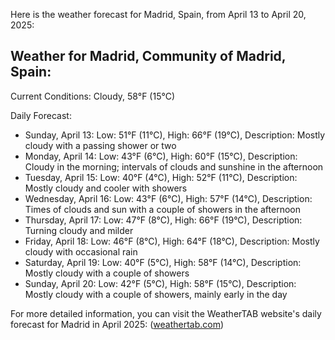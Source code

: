 Here is the weather forecast for Madrid, Spain, from April 13 to April 20, 2025:

## Weather for Madrid, Community of Madrid, Spain:
Current Conditions: Cloudy, 58°F (15°C)

Daily Forecast:
* Sunday, April 13: Low: 51°F (11°C), High: 66°F (19°C), Description: Mostly cloudy with a passing shower or two
* Monday, April 14: Low: 43°F (6°C), High: 60°F (15°C), Description: Cloudy in the morning; intervals of clouds and sunshine in the afternoon
* Tuesday, April 15: Low: 40°F (4°C), High: 52°F (11°C), Description: Mostly cloudy and cooler with showers
* Wednesday, April 16: Low: 43°F (6°C), High: 57°F (14°C), Description: Times of clouds and sun with a couple of showers in the afternoon
* Thursday, April 17: Low: 47°F (8°C), High: 66°F (19°C), Description: Turning cloudy and milder
* Friday, April 18: Low: 46°F (8°C), High: 64°F (18°C), Description: Mostly cloudy with occasional rain
* Saturday, April 19: Low: 40°F (5°C), High: 58°F (14°C), Description: Mostly cloudy with a couple of showers
* Sunday, April 20: Low: 42°F (5°C), High: 58°F (15°C), Description: Mostly cloudy with a couple of showers, mainly early in the day


For more detailed information, you can visit the WeatherTAB website's daily forecast for Madrid in April 2025: ([weathertab.com](https://www.weathertab.com/en/d/o/04/kingdom-of-spain/comunidad-de-madrid/madrid/?utm_source=openai)) 